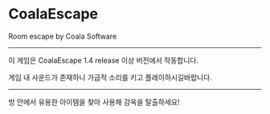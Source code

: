 # CoalaEscape

Room escape by Coala Software

-----------------------------------------------------------------------------------------------------------------

이 게임은 CoalaEscape 1.4 release 이상 버전에서 작동합니다.

게임 내 사운드가 존재하니 가급적 소리를 키고 플레이하시길바랍니다.

---------------------------------------------------------------

방 안에서 유용한 아이템을 찾아 사용해 감옥을 탈출하세요!
